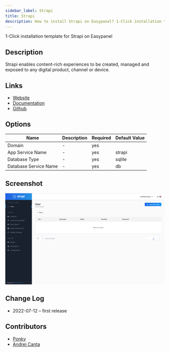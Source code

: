 ```yaml
---
sidebar_label: Strapi
title: Strapi
description: How to install Strapi on Easypanel? 1-Click installation template for Strapi on Easypanel
---
```


<!-- generated -->

1-Click installation template for Strapi on Easypanel

## Description

Strapi enables content-rich experiences to be created, managed and exposed to any digital product, channel or device.

## Links

- [Website](https://strapi.io/)
- [Documentation](https://docs.strapi.io/developer-docs/latest/getting-started/introduction.html)
- [Github](https://github.com/strapi)

## Options

Name | Description | Required | Default Value
-|-|-|-
Domain | - | yes | 
App Service Name | - | yes | strapi
Database Type | - | yes | sqlite
Database Service Name | - | yes | db

## Screenshot

![Strapi Screenshot](./screenshot.png)

## Change Log

- 2022-07-12 – first release

## Contributors

- [Ponky](https://github.com/Ponkhy)
- [Andrei Canta](https://github.com/deiucanta)
